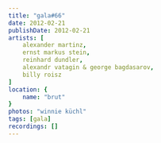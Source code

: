 ```yaml
---
title: "gala#66"
date: 2012-02-21
publishDate: 2012-02-21
artists: [
    alexander martinz,
    ernst markus stein,	 
    reinhard dundler,	 
    alexandr vatagin & george bagdasarov,
    billy roisz
]
location: {
    name: "brut"
}
photos: "winnie küchl"
tags: [gala]
recordings: []
---
```

